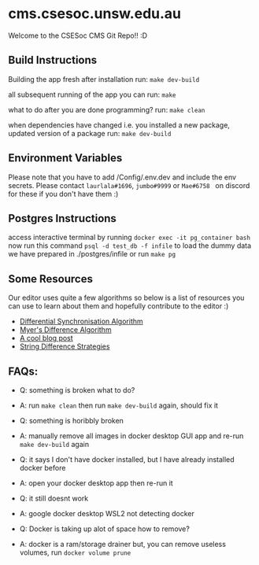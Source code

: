 # cms.csesoc.unsw.edu.au

Welcome to the CSESoc CMS Git Repo!! :D 


## Build Instructions
Building the app fresh after installation
run:
`make dev-build`

all subsequent running of the app you can 
run:
`make`

what to do after you are done programming?
run: 
`make clean`

when dependencies have changed i.e. you installed a new package, updated version of a package
run:
`make dev-build`

## Environment Variables

Please note that you have to add /Config/.env.dev and include the env secrets. Please contact `laurlala#1696`, `jumbo#9999` or `Mae#6758
` on discord for these if you don't have them :)

## Postgres Instructions
access interactive terminal by running `docker exec -it pg_container bash`
now run this command `psql -d test_db -f infile` to load the dummy data we have prepared in ./postgres/infile
or run `make pg`



## Some Resources
Our editor uses quite a few algorithms so below is a list of resources you can use to learn about them and hopefully contribute to the editor :)
 - [Differential Synchronisation Algorithm](https://neil.fraser.name/writing/sync/eng047-fraser.pdf)
 - [Myer's Difference Algorithm](http://www.xmailserver.org/diff2.pdf)
 - [A cool blog post](https://blog.jcoglan.com/2017/02/12/the-myers-diff-algorithm-part-1/)
 - [String Difference Strategies](https://neil.fraser.name/writing/diff/)



## FAQs:
- Q: something is broken what to do?
- A: run `make clean` then run `make dev-build` again, should fix it

- Q: something is horibbly broken
- A: manually remove all images in docker desktop GUI app and re-run `make dev-build` again

- Q: it says I don't have docker installed, but I have already installed docker before
- A: open your docker desktop app then re-run it

- Q: it still doesnt work
- A: google docker desktop WSL2 not detecting docker

- Q: Docker is taking up alot of space how to remove?
- A: docker is a ram/storage drainer but, you can remove useless volumes, run `docker volume prune`
